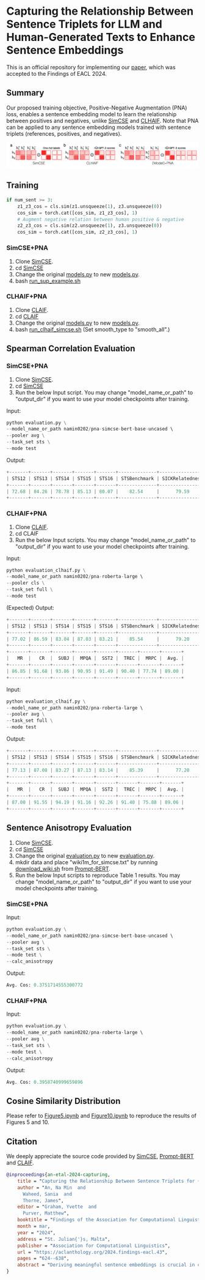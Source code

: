 # Capturing the Relationship Between Sentence Triplets for LLM and Human-Generated Texts to Enhance Sentence Embeddings
This is an official repository for implementing our [paper](https://aclanthology.org/2024.findings-eacl.43/), which was accepted to the Findings of EACL 2024.

## Summary
Our proposed training objective, Positive-Negative Augmentation (PNA) loss, enables a sentence embedding model to learn the relationship between positives and negatives, unlike [SimCSE](https://github.com/princeton-nlp/SimCSE) and [CLHAIF](https://github.com/xiami2019/CLAIF). Note that PNA can be applied to any sentence embedding models trained with sentence triplets (references, positives, and negatives).

![](figure/Figure2.png)


## Training

```python
if num_sent >= 3:
    z1_z3_cos = cls.sim(z1.unsqueeze(1), z3.unsqueeze(0))
    cos_sim = torch.cat([cos_sim, z1_z3_cos], 1)
    # Augment negative relation between human positive & negative
    z2_z3_cos = cls.sim(z2.unsqueeze(1), z3.unsqueeze(0))
    cos_sim = torch.cat([cos_sim, z2_z3_cos], 1)
```

### SimCSE+PNA

1. Clone [SimCSE](https://github.com/princeton-nlp/SimCSE).
2. cd [SimCSE](https://github.com/xfactlab/eacl2024-pna/blob/main/SimCSE)
3. Change the original [models.py](https://github.com/princeton-nlp/SimCSE/blob/main/simcse/models.py) to new [models.py](https://github.com/xfactlab/eacl2024-pna/blob/main/SimCSE/simcse/models.py).
5. bash [run_sup_example.sh](https://github.com/princeton-nlp/SimCSE/blob/main/run_sup_example.sh)

### CLHAIF+PNA

1. Clone [CLAIF](https://github.com/xiami2019/CLAIF).
2. cd [CLAIF](https://github.com/xiami2019/CLAIF)
3. Change the original [models.py](https://github.com/xiami2019/CLAIF/blob/main/simcse/models.py) to new [models.py](https://github.com/xfactlab/eacl2024-pna/blob/main/CLAIF/simcse/models.py).
4. bash [run_clhaif_simcse.sh](https://github.com/xiami2019/CLAIF/blob/main/run_clhaif_simcse.sh) (Set smooth_type to "smooth_all".)


## Spearman Correlation Evaluation

### SimCSE+PNA

1. Clone [SimCSE](https://github.com/princeton-nlp/SimCSE).
2. cd [SimCSE](https://github.com/xfactlab/eacl2024-pna/blob/main/SimCSE)
3. Run the below Input script. You may change "model_name_or_path" to "output_dir" if you want to use your model checkpoints after training.

Input:

```python
python evaluation.py \
--model_name_or_path namin0202/pna-simcse-bert-base-uncased \ 
--pooler avg \
--task_set sts \
--mode test
```

Output:

```python
+-------+-------+-------+-------+-------+--------------+-----------------+-------+
| STS12 | STS13 | STS14 | STS15 | STS16 | STSBenchmark | SICKRelatedness |  Avg. |
+-------+-------+-------+-------+-------+--------------+-----------------+-------+
| 72.68 | 84.26 | 78.78 | 85.13 | 80.07 |    82.54     |      79.59      | 80.44 |
+-------+-------+-------+-------+-------+--------------+-----------------+-------+
```


### CLHAIF+PNA

1. Clone [CLAIF](https://github.com/xiami2019/CLAIF).
2. cd CLAIF
3. Run the below Input scripts. You may change "model_name_or_path" to "output_dir" if you want to use your model checkpoints after training.

Input:

```python
python evaluation_clhaif.py \
--model_name_or_path namin0202/pna-roberta-large \ 
--pooler cls \
--task_set full \
--mode test
```

(Expected) Output:

```python
+-------+-------+-------+-------+-------+--------------+-----------------+-------+
| STS12 | STS13 | STS14 | STS15 | STS16 | STSBenchmark | SICKRelatedness |  Avg. |
+-------+-------+-------+-------+-------+--------------+-----------------+-------+
| 77.02 | 86.59 | 83.04 | 87.03 | 83.21 |    85.54     |      79.20      | 83.09 |
+-------+-------+-------+-------+-------+--------------+-----------------+-------+
+-------+-------+-------+-------+-------+-------+-------+-------+
|   MR  |   CR  |  SUBJ |  MPQA |  SST2 |  TREC |  MRPC |  Avg. |
+-------+-------+-------+-------+-------+-------+-------+-------+
| 86.85 | 91.68 | 93.86 | 90.95 | 91.49 | 90.40 | 77.74 | 89.00 |
+-------+-------+-------+-------+-------+-------+-------+-------+
```

Input:

```python
python evaluation_clhaif.py \
--model_name_or_path namin0202/pna-roberta-large \ 
--pooler avg \
--task_set full \
--mode test
```

Output:

```python
+-------+-------+-------+-------+-------+--------------+-----------------+-------+
| STS12 | STS13 | STS14 | STS15 | STS16 | STSBenchmark | SICKRelatedness |  Avg. |
+-------+-------+-------+-------+-------+--------------+-----------------+-------+
| 77.13 | 87.08 | 83.27 | 87.13 | 83.14 |    85.39     |      77.20      | 82.91 |
+-------+-------+-------+-------+-------+--------------+-----------------+-------+
+-------+-------+-------+-------+-------+-------+-------+-------+
|   MR  |   CR  |  SUBJ |  MPQA |  SST2 |  TREC |  MRPC |  Avg. |
+-------+-------+-------+-------+-------+-------+-------+-------+
| 87.00 | 91.55 | 94.19 | 91.16 | 92.26 | 91.40 | 75.88 | 89.06 |
+-------+-------+-------+-------+-------+-------+-------+-------+
```

## Sentence Anisotropy Evaluation 

1. Clone [SimCSE](https://github.com/princeton-nlp/SimCSE).
2. cd [SimCSE](https://github.com/xfactlab/eacl2024-pna/blob/main/SimCSE)
3. Change the original [evaluation.py](https://github.com/princeton-nlp/SimCSE/blob/main/evaluation.py) to new [evaluation.py](https://github.com/xfactlab/eacl2024-pna/blob/main/SimCSE/evaluation.py).
4. mkdir data and place "wiki1m_for_simcse.txt" by running [download_wiki.sh](https://github.com/kongds/Prompt-BERT/blob/main/data/download_wiki.sh) from [Prompt-BERT](https://github.com/kongds/Prompt-BERT).
5. Run the below Input scripts to reproduce Table 1 results. You may change "model_name_or_path" to "output_dir" if you want to use your model checkpoints after training.

### SimCSE+PNA

Input:

```python
python evaluation.py \
--model_name_or_path namin0202/pna-simcse-bert-base-uncased \ 
--pooler avg \
--task_set sts \
--mode test \
--calc_anisotropy
```

Output:
```python
Avg. Cos: 0.3751714555300772
```

### CLHAIF+PNA

Input:

```python
python evaluation.py \
--model_name_or_path namin0202/pna-roberta-large \ 
--pooler avg \
--task_set sts \
--mode test \
--calc_anisotropy
```

Output:
```python
Avg. Cos: 0.3958740999659896
```

## Cosine Similarity Distribution

Please refer to [Figure5.ipynb](https://github.com/xfactlab/eacl2024-pna/blob/main/Notebooks/Figure5.ipynb) and [Figure10.ipynb](https://github.com/xfactlab/eacl2024-pna/blob/main/Notebooks/Figure10.ipynb) to reproduce the results of Figures 5 and 10.


## Citation

We deeply appreciate the source code provided by [SimCSE](https://github.com/princeton-nlp/SimCSE), [Prompt-BERT](https://github.com/kongds/Prompt-BERT) and [CLAIF](https://github.com/xiami2019/CLAIF). 

```bibtex
@inproceedings{an-etal-2024-capturing,
    title = "Capturing the Relationship Between Sentence Triplets for {LLM} and Human-Generated Texts to Enhance Sentence Embeddings",
    author = "An, Na Min  and
      Waheed, Sania  and
      Thorne, James",
    editor = "Graham, Yvette  and
      Purver, Matthew",
    booktitle = "Findings of the Association for Computational Linguistics: EACL 2024",
    month = mar,
    year = "2024",
    address = "St. Julian{'}s, Malta",
    publisher = "Association for Computational Linguistics",
    url = "https://aclanthology.org/2024.findings-eacl.43",
    pages = "624--638",
    abstract = "Deriving meaningful sentence embeddings is crucial in capturing the semantic relationship between texts. Recent advances in building sentence embedding models have centered on replacing traditional human-generated text datasets with those generated by LLMs. However, the properties of these widely used LLM-generated texts remain largely unexplored. Here, we evaluate the quality of the LLM-generated texts from four perspectives (Positive Text Repetition, Length Difference Penalty, Positive Score Compactness, and Negative Text Implausibility) and find that there exists an inherent difference between human and LLM-generated datasets. To further enhance sentence embeddings using both human and LLM-generated datasets, we propose a novel loss function that incorporates Positive-Negative sample Augmentation (PNA) within the contrastive learning objective. Our results demonstrate that PNA effectively mitigates the sentence anisotropy problem in Wikipedia corpus (-7{\%} compared to CLHAIF) and simultaneously improves the Spearman{'}s correlation in standard Semantic Textual Similarity (STS) tasks (+1.47{\%} compared to CLHAIF).",
}
```
